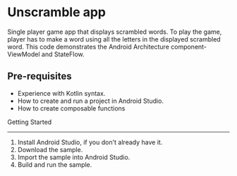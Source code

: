 Unscramble app
==================================

Single player game app that displays scrambled words. To play the game, player has to make a
word using all the letters in the displayed scrambled word.
This code demonstrates the Android Architecture component- ViewModel and StateFlow.


Pre-requisites
--------------
* Experience with Kotlin syntax.
* How to create and run a project in Android Studio.
* How to create composable functions 


Getting Started
--------------- ---
1. Install Android Studio, if you don't already have it.
2. Download the sample.
3. Import the sample into Android Studio.
4. Build and run the sample.
